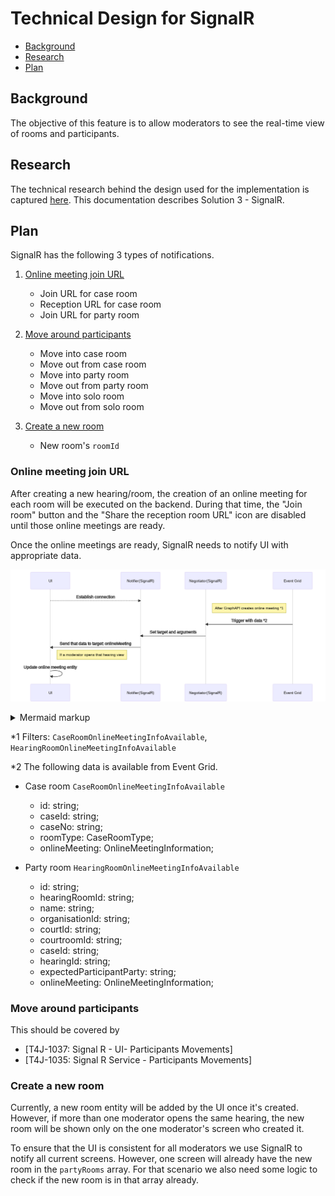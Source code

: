 <!-- omit in toc -->

# Technical Design for SignalR

- [Background](#background)
- [Research](#research)
- [Plan](#plan)

## Background

The objective of this feature is to allow moderators to see the real-time view of rooms and participants.

## Research

The technical research behind the design used for the implementation is captured [here](../../trade-studies/realtime-view-of-rooms-and-participants.md).
This documentation describes Solution 3 - SignalR.

## Plan

SignalR has the following 3 types of notifications.

1. [Online meeting join URL](#online-meeting-join-url)

   - Join URL for case room
   - Reception URL for case room
   - Join URL for party room

2. [Move around participants](#move-around-participants)

   - Move into case room
   - Move out from case room
   - Move into party room
   - Move out from party room
   - Move into solo room
   - Move out from solo room

3. [Create a new room](#create-a-new-room)

   - New room's `roomId`

### Online meeting join URL

After creating a new hearing/room, the creation of an online meeting for each room will be executed on the backend.
During that time, the "Join room" button and the "Share the reception room URL" icon
are disabled until those online meetings are ready.

Once the online meetings are ready, SignalR needs to notify UI with appropriate data.

<!-- generated by mermaid compile action - START -->

![~mermaid diagram 1~](../../images/docs_wiki_ui_signalr-md-1.png)

<details>
  <summary>Mermaid markup</summary>

```mermaid
sequenceDiagram
    participant ui as UI
    participant notifier as Notifier(SignalR)
    participant negotiator as Negotiator(SignalR)
    participant event as Event Grid
    ui-->>notifier: Establish connection
    Note right of negotiator: After GraphAPI creates online meeting *1
    event->>negotiator: Trigger with data *2
    negotiator->>notifier: Set target and arguments
    notifier->>ui: Send that data to target: onlineMeeting
    Note right of ui: If a moderator opens that hearing view
    ui->>ui: Update online meeting entity
```

</details>
<!-- generated by mermaid compile action - END -->

\*1 Filters: `CaseRoomOnlineMeetingInfoAvailable`, `HearingRoomOnlineMeetingInfoAvailable`

\*2 The following data is available from Event Grid.

- Case room `CaseRoomOnlineMeetingInfoAvailable`

  - id: string;
  - caseId: string;
  - caseNo: string;
  - roomType: CaseRoomType;
  - onlineMeeting: OnlineMeetingInformation;

- Party room `HearingRoomOnlineMeetingInfoAvailable`

  - id: string;
  - hearingRoomId: string;
  - name: string;
  - organisationId: string;
  - courtId: string;
  - courtroomId: string;
  - caseId: string;
  - hearingId: string;
  - expectedParticipantParty: string;
  - onlineMeeting: OnlineMeetingInformation;

### Move around participants

This should be covered by

- [T4J-1037: Signal R - UI- Participants Movements]
- [T4J-1035: Signal R Service - Participants Movements]

### Create a new room

Currently, a new room entity will be added by the UI once it's created.
However, if more than one moderator opens the same hearing,
the new room will be shown only on the one moderator's screen who created it.

To ensure that the UI is consistent for all moderators we use SignalR to notify all current screens.
However, one screen will already have the new room in the `partyRooms` array.
For that scenario we also need some logic to check if the new room is in that array already.
